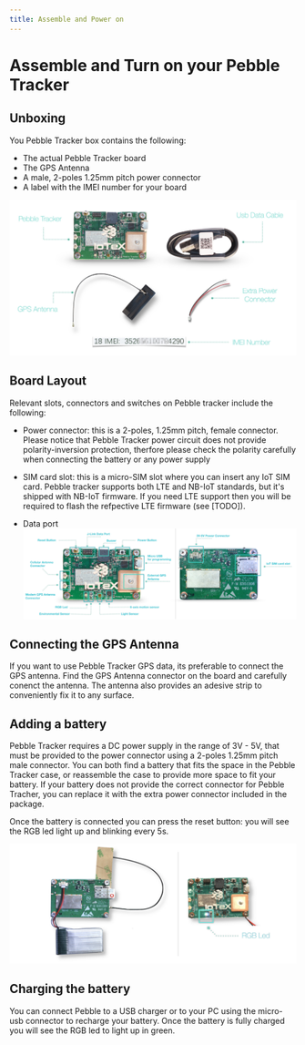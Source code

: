 ```yaml
---
title: Assemble and Power on
---
```


# Assemble and Turn on your Pebble Tracker

## Unboxing

You Pebble Tracker box contains the following:

- The actual Pebble Tracker board
- The GPS Antenna
- A male, 2-poles 1.25mm pitch power connector
- A label with the IMEI number for your board

![](/img/developer/pebble-unbox.jpg)

## Board Layout

Relevant slots, connectors and switches on Pebble tracker include the following:

- Power connector: this is a 2-poles, 1.25mm pitch, female connector. Please notice that Pebble Tracker power circuit does not provide polarity-inversion protection, therfore please check the polarity carefully when connecting the battery or any power supply

- SIM card slot: this is a micro-SIM slot where you can insert any IoT SIM card. Pebble tracker supports both LTE and NB-IoT standards, but it's shipped with NB-IoT firmware. If you need LTE support then you will be required to flash the refpective LTE firmware (see [TODO]).
- Data port
  ![](/img/developer/pebble-layout.jpg)

## Connecting the GPS Antenna

If you want to use Pebble Tracker GPS data, its preferable to connect the GPS antenna. Find the GPS Antenna connector on the board and carefully conenct the antenna. The antenna also provides an adesive strip to conveniently fix it to any surface.

## Adding a battery

Pebble Tracker requires a DC power supply in the range of 3V - 5V, that must be provided to the power connector using a 2-poles 1.25mm pitch male connector. You can both find a battery that fits the space in the Pebble Tracker case, or reassemble the case to provide more space to fit your battery. If your battery does not provide the correct connector for Pebble Tracher, you can replace it with the extra power connector included in the package.

Once the battery is connected you can press the reset button: you will see the RGB led light up and blinking every 5s.

![](/img/developer/pebble-connected.jpg)

## Charging the battery

You can connect Pebble to a USB charger or to your PC using the micro-usb connector to recharge your battery. Once the battery is fully charged you will see the RGB led to light up in green.
